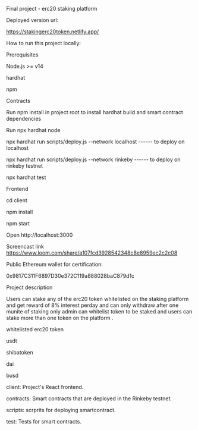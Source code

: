 Final project - erc20 staking platform

Deployed version url:

https://stakingerc20token.netlify.app/

How to run this project locally:

Prerequisites

Node.js >= v14

hardhat 

npm

Contracts

Run npm install in project root to install hardhat build and smart contract dependencies

Run npx hardhat node

npx hardhat run scripts/deploy.js --network localhost          ------   to deploy on localhost

npx hardhat run scripts/deploy.js --network rinkeby            ------   to deploy on rinkeby testnet

npx hardhat test

Frontend

cd client

npm install

npm start

Open http://localhost:3000


Screencast link
https://www.loom.com/share/a107fcd3928542348c8e8959ec2c2c08

Public Ethereum wallet for certification:

0x9817C311F6897D30e372C119a888028baC879d1c

Project description

Users can stake any of the erc20 token whitelisted on the staking platform and get reward of 8% interest perday and  can  only withdraw after one munite of staking  only admin can whitelist token to be staked
and users can stake more than one token on the platform .

whitelisted erc20 token

usdt

shibatoken

dai

busd


client: Project's React frontend.

contracts: Smart contracts that are deployed in the Rinkeby testnet.

scripts: scrprits for deploying smartcontract.

test: Tests for smart contracts.
